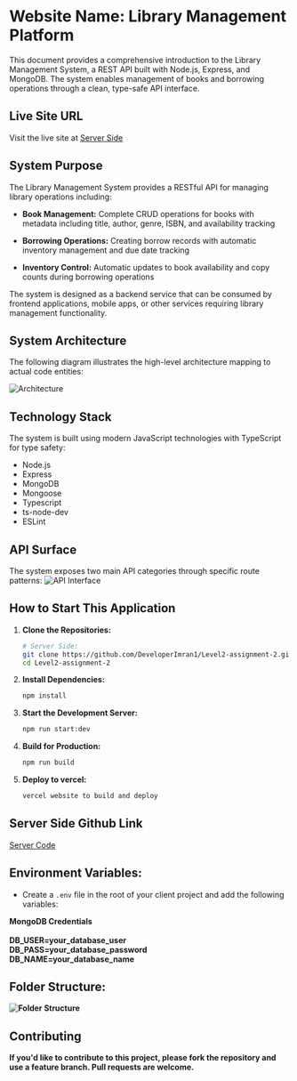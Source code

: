 # Website Name: Library Management Platform

This document provides a comprehensive introduction to the Library Management System, a REST API built with Node.js, Express, and MongoDB. The system enables management of books and borrowing operations through a clean, type-safe API interface.


## Live Site URL
Visit the live site at [Server Side](https://assignment-3-flax-seven.vercel.app/)

## System Purpose
The Library Management System provides a RESTful API for managing library operations including:
- **Book Management:** 
  Complete CRUD operations for books with metadata including title, author, genre, ISBN, and availability tracking

- **Borrowing Operations:** 
  Creating borrow records with automatic inventory management and due date tracking
  
- **Inventory Control:** 
  Automatic updates to book availability and copy counts during borrowing operations

The system is designed as a backend service that can be consumed by frontend applications, mobile apps, or other services requiring library management functionality.


## System Architecture
The following diagram illustrates the high-level architecture mapping to actual code entities:


![Architecture](https://i.postimg.cc/50vzkqkZ/Screenshot-54.png)


## Technology Stack
The system is built using modern JavaScript technologies with TypeScript for type safety:
- Node.js
- Express
- MongoDB
- Mongoose
- Typescript
- ts-node-dev
- ESLint


## API Surface
The system exposes two main API categories through specific route patterns:
![API Interface](https://i.postimg.cc/L60TQxVG/Screenshot-55.png)

## How to Start This Application

1. **Clone the Repositories:**
    ```sh
    # Server Side:
    git clone https://github.com/DeveloperImran1/Level2-assignment-2.git
    cd Level2-assignment-2
    ```

2. **Install Dependencies:**
    ```sh
    npm install
    ```

3. **Start the Development Server:**
    ```sh
    npm run start:dev
    ```

4. **Build for Production:**
    ```sh
    npm run build
    ```

5. **Deploy to vercel:**
    ```sh
    vercel website to build and deploy
    ```

## Server Side Github Link
[Server Code](https://github.com/DeveloperImran1/Level2-assignment-2)


## Environment Variables:
  - Create a `.env` file in the root of your client project and add the following variables:

 <b> MongoDB Credentials <b/> <br /> <br />
   DB_USER=your_database_user <br />
   DB_PASS=your_database_password <br />
   DB_NAME=your_database_name <br />


## Folder Structure:
 ![Folder Structure](https://i.postimg.cc/q7QBBt6z/Screenshot-56.png)


## Contributing
If you'd like to contribute to this project, please fork the repository and use a feature branch. Pull requests are welcome.


